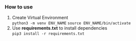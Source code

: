 ### How to use
1. Create Virtual Environment  
	`python3 -m venv ENV_NAME`
	`source ENV_NAME/bin/activate`
2. Use **requirements.txt** to install dependencies  
	`pip3 install -r requirements.txt`
